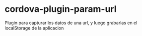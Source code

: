   # cordova-plugin-param-url

  Plugin para capturar los datos de una url, y luego grabarlas en el localStorage de la aplicacion
